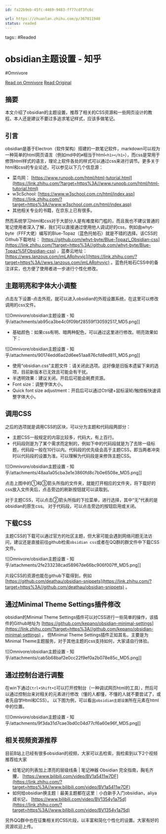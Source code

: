 ```yaml
---
id: fa22b9eb-45fc-4469-9483-ff77cdf3fc6c

url: https://zhuanlan.zhihu.com/p/367811948
status: readed
---
```



tags::  #Readed 

# obsidian主题设置 - 知乎
#Omnivore

[Read on Omnivore](https://omnivore.app/me/obsidian-190e2fe3aab)
[Read Original](https://zhuanlan.zhihu.com/p/367811948)

## **摘要**

本文介绍了obsidian的主题设置，推荐了相关的CSS资源和一些网页设计的教程。本人还是建议不要过多追求笔记样式，应该多做笔记。

## **引言**

obsidian是基于Electron（软件架构）搭建的一款笔记软件，markdown可以视为一种简单的html网页语言（例如md中的`#`相当于html`<h1></h1>`），而css是常用于修饰html样式的语言，理论上软件各处的样式可以通过css来进行调节。更多关于html和css的专业论述，可以参见以下几个信息源：

* 菜鸟网： [https://www.runoob.com/html/html-tutorial.html](https://link.zhihu.com/?target=https%3A//www.runoob.com/html/html-tutorial.html)
* w3cSchool: [https://www.w3school.com.cn/html/index.asp](https://link.zhihu.com/?target=https%3A//www.w3school.com.cn/html/index.asp)
* 其他相关专业的书籍，在京东上已有很多。

然而系统学习html和css对于大部分人是有难度和门槛的，而且我也不建议普通的笔记使用者深入了解，我们可以直接通过使用他人调试好的css，例如由whyt-byte（FFF大佬）编写的Blue-Topaz（蓝色托帕石）就是不错的选择。该CSS的Github下载地址： [https://github.com/whyt-byte/Blue-Topaz\_Obsidian-css](https://link.zhihu.com/?target=https%3A//github.com/whyt-byte/Blue-Topaz%5FObsidian-css) ，蓝奏云地址： [https://wws.lanzous.com/imLARohvvjc](https://link.zhihu.com/?target=https%3A//wws.lanzous.com/imLARohvvjc) 。蓝色托帕石CSS中的备注详实，也方便了使用者进一步进行个性化修改。

## **主题明亮和字体大小调整**

点击左下设置-点击外观，就可以进入obsidian的外观设置系统，在这里可以修改调用的css文件。 

![[Omnivore/obsidian主题设置 - 知乎/attachments/ab95ca3be4c0f09bf28559f130592517_MD5.png]]

* 基础颜色：如果css有明、暗两种配色，可以通过这里进行修改。明亮效果如下：

![[Omnivore/obsidian主题设置 - 知乎/attachments/90174edd6ad2d6ee51aa876cfd8ed811_MD5.png]]

* 使用“obsidian.css”主题文件：请关闭此选项。这好像是旧版本遗留下来的选项，目前新版本已无效且可能会有干扰。
* 半透明效果：建议关闭。开启后可能会耗费资源。
* Font size：调整字体大小。
* Quick font size adjustment：开启后可以通过Ctrl键+鼠标滚轮/触控板快速调整字体大小。

## **调用CSS**

之后的选项就是调用CSS的区块，可以分为主题和代码段两部分：

* 主题CSS一般规定的内容比较多，代码大，有上百行。
* 代码段则是为了某个需求而定制的，例如下中的代码段就是为了去除一级标题，代码段一般在10行以内。代码段的优先级会高于主题CSS，即当两者冲突时以代码段的设置为准。可以理解为代码段是来修饰主题CSS。

![[Omnivore/obsidian主题设置 - 知乎/attachments/48aa1a05cba3e1e3860fd8c7b0e6508e_MD5.png]]

点击上图中的①和③箭头所指的文件夹，就能打开相应的文件夹，将下载好的css放入文件夹后，点击旁边的刷新按钮就可以读取到。

对于主题CSS，可以点击②箭头所指的下拉菜单，进行选择，其中“无”代表的是obsidian的原生css。 对于代码段，可以点击旁边的按钮启用或关闭。

## **下载CSS**

主题CSS的下载可以通过官方的社区主题，但大家可能会遇到网络问题无法访问，建议还是直接前往github检索`obsidian css`或者在QQ群的群文件中下载CSS文件。 

![[Omnivore/obsidian主题设置 - 知乎/attachments/2fe233238cad58967de66bc906f007ff_MD5.png]]

片段CSS的资源也能在github下载得到，例如 [https://github.com/deathau/obsidian-snippets](https://link.zhihu.com/?target=https%3A//github.com/deathau/obsidian-snippets) 。

## **通过Minimal Theme Settings插件修改**

obsidian的Minimal Theme Settings插件可以对CSS进行一些简单的操作，该插件的Github地址为 [https://github.com/kepano/obsidian-minimal-settings](https://link.zhihu.com/?target=https%3A//github.com/kepano/obsidian-minimal-settings) 。 但Minimal Theme Settings插件正如其名，主要是为Minimal Theme主题服务，对于其他主题的css支持如何，大家请自行体验。 

![[Omnivore/obsidian主题设置 - 知乎/attachments/cab5b68baf2e0cc22f9ef0a2b078e85c_MD5.png]]

## **通过控制台进行调整**

在win下通过`Ctrl+Shift+I`可以打开控制台（一种调试网页html的工具），然后可以通过控制台来对相关的元素进行修改（懂的人都懂，不懂的人就不要尝试了，或者先自学Html和CSS）。 以下图为例，可以看出`obsidian主题设置`所在元素在html中的位置。 

![[Omnivore/obsidian主题设置 - 知乎/attachments/9f3da31d7cae3bd0c04d77cf6a60e96f_MD5.png]]

## **相关视频资源推荐**

目前B站上已经有很多obsidian的视频，大家可以去检索，我检索到以下2个视频推荐给大家

* 给笔记的列表加上漂亮的层级线条 | 笔记神器 Obsidian 完全指南，胸毛齐腰， [https://www.bilibili.com/video/BV1a5411w7DF](https://link.zhihu.com/?target=https%3A//www.bilibili.com/video/BV1a5411w7DF)
* 如何给obsidian换主题｜最美主题都在这里｜小白新手入门obsiidian，aliya成长记， [https://www.bilibili.com/video/BV1354y1a75d](https://link.zhihu.com/?target=https%3A//www.bilibili.com/video/BV1354y1a75d)

另外QQ群中也在征集相关的CSS片段，以丰富和简化个性化的设置。大家有好的资源欢迎上传。

